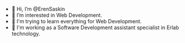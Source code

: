 - 👋 Hi, I’m @ErenSaskin
- 👀 I’m interested in Web Development.
- 🌱 I'm trying to learn everything for Web Development.
- 💞️ I'm working as a Software Development assistant specialist in Erlab technology.

<!---
ErenSaskin/ErenSaskin is a ✨ special ✨ repository because its `README.md` (this file) appears on your GitHub profile.
You can click the Preview link to take a look at your changes.
--->
